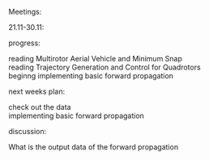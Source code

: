 Meetings:

21.11-30.11:
 

progress:

reading Multirotor Aerial Vehicle and Minimum Snap  <br /> 
reading Trajectory Generation and Control for Quadrotors  <br /> 
beginng implementing basic forward propagation <br /> 

next weeks plan:

check out the data <br /> 
implementing basic forward propagation <br /> 

discussion:

What is the output data of the forward propagation

